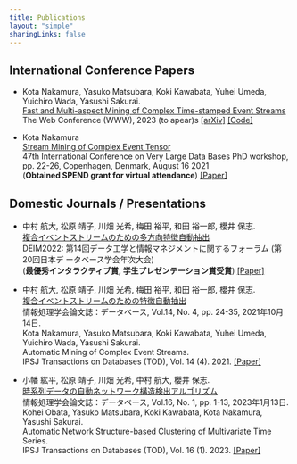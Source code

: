 ```yaml
---
title: Publications
layout: "simple"
sharingLinks: false
---
```


<!-- ## International Journal / Conference Papers -->
## International Conference Papers
- Kota Nakamura, Yasuko Matsubara, Koki Kawabata, Yuhei Umeda, Yuichiro Wada, Yasushi Sakurai. \
[Fast and Multi-aspect Mining of Complex Time-stamped Event Streams]()\
The Web Conference (WWW), 2023 (to apear)s
[[arXiv]](https://ceur-ws.org/Vol-2971/)
[[Code]](https://ceur-ws.org/Vol-2971/)

- Kota Nakamura  
[Stream Mining of Complex Event Tensor]()\
47th International Conference on Very Large Data Bases PhD workshop, pp. 22-26, Copenhagen, Denmark, August 16 2021  
(**Obtained SPEND grant for virtual attendance**)
[[Paper]](https://ceur-ws.org/Vol-2971/)

## Domestic Journals / Presentations
- 中村 航大, 松原 靖子, 川畑 光希, 梅田 裕平, 和田 裕一郎, 櫻井 保志. \
[複合イベントストリームのための多方向特徴自動抽出]()\
DEIM2022: 第14回データ工学と情報マネジメントに関するフォーラム (第20回日本デ ータベース学会年次大会)\
(**最優秀インタラクティブ賞, 学生プレゼンテーション賞受賞**)
[[Paper]](https://proceedings-of-deim.github.io/DEIM2022/#D21)

- 中村 航大, 松原 靖子, 川畑 光希, 梅田 裕平, 和田 裕一郎, 櫻井 保志. \
[複合イベントストリームのための特徴自動抽出]()\
情報処理学会論文誌：データベース, Vol.14, No. 4, pp. 24-35, 2021年10月14日.  
Kota Nakamura, Yasuko Matsubara, Koki Kawabata, Yuhei Umeda, Yuichiro Wada, Yasushi Sakurai.  
Automatic Mining of Complex Event Streams.  
IPSJ Transactions on Databases (TOD), Vol. 14 (4). 2021.
[[Paper]](https://ipsj.ixsq.nii.ac.jp/ej/?action=pages_view_main&active_action=repository_view_main_item_detail&item_id=213271&item_no=1&page_id=13&block_id=8)

- 小幡 紘平, 松原 靖子, 川畑 光希, 中村 航大, 櫻井 保志. \
[時系列データの自動ネットワーク構造検出アルゴリズム]()\
情報処理学会論文誌：データベース, Vol.16, No. 1, pp. 1-13, 2023年1月13日.  
Kohei Obata, Yasuko Matsubara, Koki Kawabata, Kota Nakamura, Yasushi Sakurai.  
Automatic Network Structure-based Clustering of Multivariate Time Series.  
IPSJ Transactions on Databases (TOD), Vol. 16 (1). 2023.
[[Paper]](https://ipsj.ixsq.nii.ac.jp/ej/?action=pages_view_main&active_action=repository_view_main_item_detail&item_id=223471&item_no=1&page_id=13&block_id=8)
